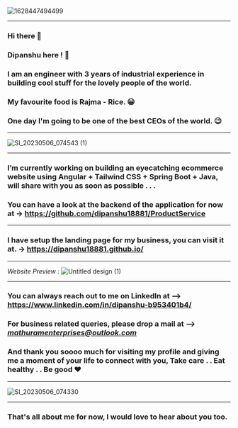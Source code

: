 ![1628447494499](https://github.com/dipanshu18881/dipanshu18881/assets/66013226/4fb7d8a0-0c3c-4208-9673-5a5b836f4591)

----
### Hi there 👋

<!--
**dipanshu18881/dipanshu18881** is a ✨ _special_ ✨ repository because its `README.md` (this file) appears on your GitHub profile.

Here are some ideas to get you started:

- 🔭 I’m currently working on ...
- 🌱 I’m currently learning ...
- 👯 I’m looking to collaborate on ...
- 🤔 I’m looking for help with ...
- 💬 Ask me about ...
- 📫 How to reach me: ...
- 😄 Pronouns: ...
- ⚡ Fun fact: ...
-->

### Dipanshu here ! 💙
### I am an engineer with 3 years of industrial experience in building cool stuff for the lovely people of the world.
### My favourite food is Rajma - Rice. 😀
### One day I'm going to be one of the best CEOs of the world. 😉
------------------
![SI_20230506_074543 (1)](https://github.com/dipanshu18881/dipanshu18881/assets/66013226/10ffc47b-aa2a-444a-8eb1-b25f37d83eb0)

------------------
### I’m currently working on building an eyecatching ecommerce website using Angular + Tailwind CSS + Spring Boot + Java, will share with you as soon as possible . . . 

### You can have a look at the backend of the application for now at -> https://github.com/dipanshu18881/ProductService

------------------
### I have setup the landing page for my business, you can visit it at. -> https://dipanshu18881.github.io/
------------------
_Website Preview_ :
![Untitled design (1)](https://github.com/dipanshu18881/dipanshu18881/assets/66013226/e29f03d4-dc6d-41f4-af7f-d49157b5f35f)

-------------------
### You can always reach out to me on LinkedIn at --> https://www.linkedin.com/in/dipanshu-b953401b4/
### For business related queries, please drop a mail at --> *mathuramenterprises@outlook.com*
### And thank you soooo much for visiting my profile and giving me a moment of your life to connect with you, Take care . . Eat healthy . . Be good ♥️
-------------------
![SI_20230506_074330](https://github.com/dipanshu18881/dipanshu18881/assets/66013226/665c0ccd-dd61-4c10-af69-5804c511fc4b)

------------------
### That's all about me for now, I would love to hear about you too.
